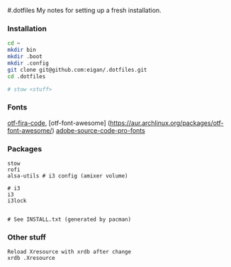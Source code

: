 #.dotfiles
My notes for setting up a fresh installation.

### Installation
```sh
cd ~
mkdir bin
mkdir .boot
mkdir .config
git clone git@github.com:eigan/.dotfiles.git
cd .dotfiles

# stow <stuff>
```

### Fonts
[otf-fira-code](https://aur.archlinux.org/pkgbase/otf-fira-code/),
[otf-font-awesome] (https://aur.archlinux.org/packages/otf-font-awesome/)
[adobe-source-code-pro-fonts](https://www.archlinux.org/packages/extra/any/adobe-source-code-pro-fonts/)

### Packages
```
stow
rofi
alsa-utils # i3 config (amixer volume)

# i3
i3
i3lock


# See INSTALL.txt (generated by pacman)
```


### Other stuff
```
Reload Xresource with xrdb after change
xrdb .Xresource
```

